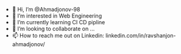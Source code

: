 - 👋 Hi, I’m @Ahmadjonov-98
- 👀 I’m interested in Web Engineering
- 🌱 I’m currently learning CI CD pipline
- 💞️ I’m looking to collaborate on ...
- 📫 How to reach me out on Linkedin: linkedin.com/in/ravshanjon-ahmadjonov/

<!---
Ahmadjonov-98/Ahmadjonov-98 is a ✨ special ✨ repository because its `README.md` (this file) appears on your GitHub profile.
You can click the Preview link to take a look at your changes.
--->
